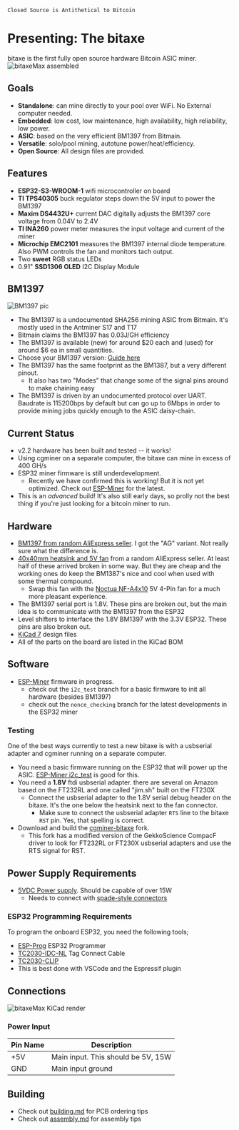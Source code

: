 ```
Closed Source is Antithetical to Bitcoin
```


# Presenting: The bitaxe
bitaxe is the first fully open source hardware Bitcoin ASIC miner.
![bitaxeMax assembled](doc/bitaxe_v2.jpg)

## Goals
- **Standalone**: can mine directly to your pool over WiFi. No External computer needed.
- **Embedded**: low cost, low maintenance, high availability, high reliability, low power.
- **ASIC**: based on the very efficient BM1397 from Bitmain.
- **Versatile**: solo/pool mining, autotune power/heat/efficiency.
- **Open Source**: All design files are provided.

## Features
- **ESP32-S3-WROOM-1** wifi microcontroller on board
- **TI TPS40305** buck regulator steps down the 5V input to power the BM1397
- **Maxim DS4432U+** current DAC digitally adjusts the BM1397 core voltage from 0.04V to 2.4V
- **TI INA260** power meter measures the input voltage and current of the miner
- **Microchip EMC2101** measures the BM1397 internal diode temperature. Also PWM controls the fan and monitors tach output.
- Two **sweet** RGB status LEDs
- 0.91" **SSD1306 OLED** I2C Display Module 

## BM1397
![BM1397 pic](doc/BM1397.png)

- The BM1397 is a undocumented SHA256 mining ASIC from Bitmain. It's mostly used in the Antminer S17 and T17
- Bitmain claims the BM1397 has 0.03J/GH efficiency
- The BM1397 is available (new) for around $20 each and (used) for around $6 ea in small quantities.
- Choose your BM1397 version: [Guide here](https://d-central.tech/bm1397-ad-ag-ah-ai-antminer-17-series-chip-replacement-guide/)
- The BM1397 has the same footprint as the BM1387, but a very different pinout.
    - It also has two "Modes" that change some of the signal pins around to make chaining easy
- The BM1397 is driven by an undocumented protocol over UART. Baudrate is 115200bps by default but can go up to 6Mbps in order to provide mining jobs quickly enough to the ASIC daisy-chain.

## Current Status
- v2.2 hardware has been built and tested -- it works!
- Using cgminer on a separate computer, the bitaxe can mine in excess of 400 GH/s
- ESP32 miner firmware is still underdevelopment.
    - Recently we have confirmed this is working! But it is not yet optimized. Check out [ESP-Miner](https://github.com/skot/esp-miner/tree/nonce_checking) for the latest. 
- This is an _advanced_ build! It's also still early days, so prolly not the best thing if you're just looking for a bitcoin miner to run.

## Hardware
- [BM1397 from random AliExpress seller](https://www.aliexpress.com/item/3256802274958527.html). I got the "AG" variant. Not really sure what the difference is.
- [40x40mm heatsink and 5V fan](https://www.aliexpress.com/item/2251832861666365.html) from a random AliExpress seller. At least half of these arrived broken in some way. But they are cheap and the working ones do keep the BM1387's nice and cool when used with some thermal compound.
    - Swap this fan with the [Noctua NF-A4x10](https://noctua.at/en/products/fan/nf-a4x10-pwm) 5V 4-Pin fan for a much more pleasant experience.
- The BM1397 serial port is 1.8V. These pins are broken out, but the main idea is to communicate with the BM1397 from the ESP32
- Level shifters to interface the 1.8V BM1397 with the 3.3V ESP32. These pins are also broken out.
- [KiCad 7](https://www.kicad.org) design files
- All of the parts on the board are listed in the KiCad BOM

## Software
- [ESP-Miner](https://github.com/skot/ESP-Miner) firmware in progress.
    - check out the `i2c_test` branch for a basic firmware to init all hardware (besides BM1397)
    - check out the `nonce_checking` branch for the latest developments in the ESP32 miner

### Testing
One of the best ways currently to test a new bitaxe is with a usbserial adapter and cgminer running on a separate computer.
- You need a basic firmware running on the ESP32 that will power up the ASIC. [ESP-Miner i2c_test](https://github.com/skot/esp-miner/tree/i2c_test) is good for this.
- You need a **1.8V** ftdi usbserial adapter. there are several on Amazon based on the FT232RL and one called "jim.sh" built on the FT230X
    - Connect the usbserial adapter to the 1.8V serial debug header on the bitaxe. It's the one below the heatsink next to the fan connector.
        - Make sure to connect the usbserial adapter `RTS` line to the bitaxe `RST` pin. Yes, that spelling is correct.
- Download and build the [cgminer-bitaxe](https://github.com/skot/cgminer-bitaxe) fork. 
    - This fork has a modified version of the GekkoScience CompacF driver to look for FT232RL or FT230X usbserial adapters and use the RTS signal for RST. 

## Power Supply Requirements
- [5VDC Power supply](https://www.amazon.com/BTF-LIGHTING-Plastic-Adapter-Transformer-WS2812B/dp/B01D8FM4N4). Should be capable of over 15W
    - Needs to connect with [spade-style connectors](https://www.amazon.com/gp/product/B01G4POUAU)

### ESP32 Programming Requirements
To program the onboard ESP32, you need the following tools;
- [ESP-Prog](https://www.digikey.com/en/products/detail/espressif-systems/ESP-PROG/10259352) ESP32 Programmer
- [TC2030-IDC-NL](https://www.tag-connect.com/product/tc2030-idc-nl) Tag Connect Cable
- [TC2030-CLIP](https://www.tag-connect.com/product/tc2030-retaining-clip-board-3-pack)
- This is best done with VSCode and the Espressif plugin

## Connections
![bitaxeMax KiCad render](doc/render.png)

### Power Input
| Pin Name     | Description |
| ----------- | ----------- |
| +5V      | Main input. This should be 5V, 15W       |
| GND      | Main input ground      |

## Building
- Check out [building.md](building.md) for PCB ordering tips
- Check out [assembly.md](assembly.md) for assembly tips
